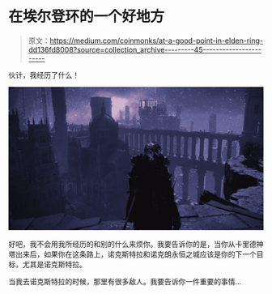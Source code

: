 # 在埃尔登环的一个好地方

> 原文：<https://medium.com/coinmonks/at-a-good-point-in-elden-ring-dd136fd8008?source=collection_archive---------45----------------------->

伙计，我经历了什么！

![](img/ec1d479b249abe6065e9baeeb458d5f0.png)

好吧，我不会用我所经历的和别的什么来烦你。我要告诉你的是，当你从卡里德神塔出来后，如果你在这条路上，诺克斯特拉和诺克朗永恒之城应该是你的下一个目标，尤其是诺克斯特拉。

当我去诺克斯特拉的时候，那里有很多敌人。我要告诉你一件重要的事情…